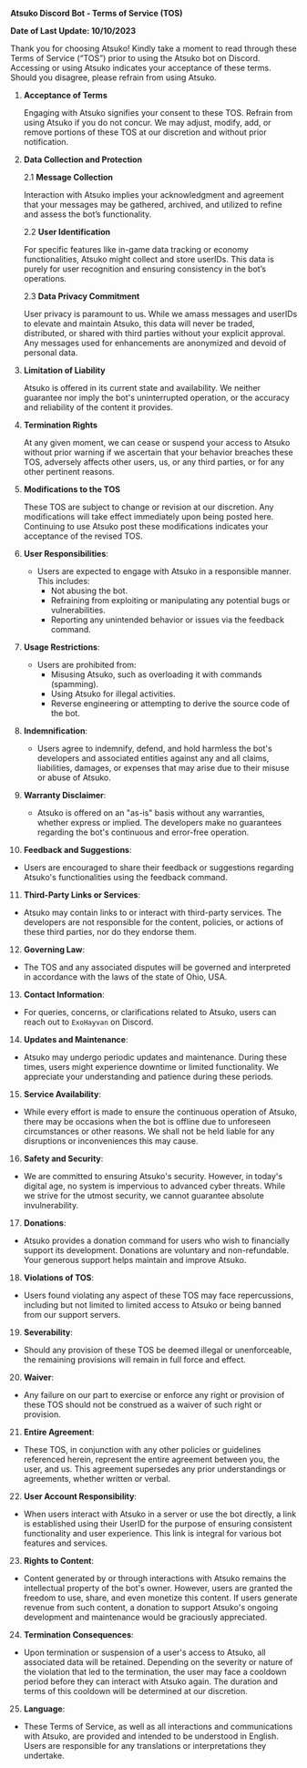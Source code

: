 **Atsuko Discord Bot - Terms of Service (TOS)**

**Date of Last Update: 10/10/2023**

Thank you for choosing Atsuko! Kindly take a moment to read through these Terms of Service (“TOS”) prior to using the Atsuko bot on Discord. Accessing or using Atsuko indicates your acceptance of these terms. Should you disagree, please refrain from using Atsuko.

1. **Acceptance of Terms**
   
    Engaging with Atsuko signifies your consent to these TOS. Refrain from using Atsuko if you do not concur. We may adjust, modify, add, or remove portions of these TOS at our discretion and without prior notification.

2. **Data Collection and Protection**

   2.1 **Message Collection** 
   
      Interaction with Atsuko implies your acknowledgment and agreement that your messages may be gathered, archived, and utilized to refine and assess the bot’s functionality.

   2.2 **User Identification**
   
      For specific features like in-game data tracking or economy functionalities, Atsuko might collect and store userIDs. This data is purely for user recognition and ensuring consistency in the bot’s operations.

   2.3 **Data Privacy Commitment**
   
      User privacy is paramount to us. While we amass messages and userIDs to elevate and maintain Atsuko, this data will never be traded, distributed, or shared with third parties without your explicit approval. Any messages used for enhancements are anonymized and devoid of personal data.

3. **Limitation of Liability**

    Atsuko is offered in its current state and availability. We neither guarantee nor imply the bot's uninterrupted operation, or the accuracy and reliability of the content it provides.

4. **Termination Rights**

    At any given moment, we can cease or suspend your access to Atsuko without prior warning if we ascertain that your behavior breaches these TOS, adversely affects other users, us, or any third parties, or for any other pertinent reasons.

5. **Modifications to the TOS**
   
    These TOS are subject to change or revision at our discretion. Any modifications will take effect immediately upon being posted here. Continuing to use Atsuko post these modifications indicates your acceptance of the revised TOS.

6. **User Responsibilities**:
   - Users are expected to engage with Atsuko in a responsible manner. This includes:
     * Not abusing the bot.
     * Refraining from exploiting or manipulating any potential bugs or vulnerabilities.
     * Reporting any unintended behavior or issues via the feedback command.

7. **Usage Restrictions**:
   - Users are prohibited from:
     * Misusing Atsuko, such as overloading it with commands (spamming).
     * Using Atsuko for illegal activities.
     * Reverse engineering or attempting to derive the source code of the bot.

8. **Indemnification**:
   - Users agree to indemnify, defend, and hold harmless the bot's developers and associated entities against any and all claims, liabilities, damages, or expenses that may arise due to their misuse or abuse of Atsuko.

9. **Warranty Disclaimer**:
   - Atsuko is offered on an "as-is" basis without any warranties, whether express or implied. The developers make no guarantees regarding the bot's continuous and error-free operation.

10. **Feedback and Suggestions**:
   - Users are encouraged to share their feedback or suggestions regarding Atsuko's functionalities using the feedback command.

11. **Third-Party Links or Services**:
   - Atsuko may contain links to or interact with third-party services. The developers are not responsible for the content, policies, or actions of these third parties, nor do they endorse them.

12. **Governing Law**:
   - The TOS and any associated disputes will be governed and interpreted in accordance with the laws of the state of Ohio, USA.

13. **Contact Information**:
   - For queries, concerns, or clarifications related to Atsuko, users can reach out to `ExoHayvan` on Discord.

14. **Updates and Maintenance**:
   - Atsuko may undergo periodic updates and maintenance. During these times, users might experience downtime or limited functionality. We appreciate your understanding and patience during these periods.

15. **Service Availability**:
   - While every effort is made to ensure the continuous operation of Atsuko, there may be occasions when the bot is offline due to unforeseen circumstances or other reasons. We shall not be held liable for any disruptions or inconveniences this may cause.

16. **Safety and Security**:
   - We are committed to ensuring Atsuko's security. However, in today's digital age, no system is impervious to advanced cyber threats. While we strive for the utmost security, we cannot guarantee absolute invulnerability.

17. **Donations**:
   - Atsuko provides a donation command for users who wish to financially support its development. Donations are voluntary and non-refundable. Your generous support helps maintain and improve Atsuko.

18. **Violations of TOS**:
   - Users found violating any aspect of these TOS may face repercussions, including but not limited to limited access to Atsuko or being banned from our support servers.

19. **Severability**:
   - Should any provision of these TOS be deemed illegal or unenforceable, the remaining provisions will remain in full force and effect.

20. **Waiver**:
   - Any failure on our part to exercise or enforce any right or provision of these TOS should not be construed as a waiver of such right or provision.

21. **Entire Agreement**:
   - These TOS, in conjunction with any other policies or guidelines referenced herein, represent the entire agreement between you, the user, and us. This agreement supersedes any prior understandings or agreements, whether written or verbal.

22. **User Account Responsibility**:
   - When users interact with Atsuko in a server or use the bot directly, a link is established using their UserID for the purpose of ensuring consistent functionality and user experience. This link is integral for various bot features and services.

23. **Rights to Content**:
   - Content generated by or through interactions with Atsuko remains the intellectual property of the bot's owner. However, users are granted the freedom to use, share, and even monetize this content. If users generate revenue from such content, a donation to support Atsuko's ongoing development and maintenance would be graciously appreciated.

24. **Termination Consequences**:
   - Upon termination or suspension of a user's access to Atsuko, all associated data will be retained. Depending on the severity or nature of the violation that led to the termination, the user may face a cooldown period before they can interact with Atsuko again. The duration and terms of this cooldown will be determined at our discretion.

25. **Language**:
   - These Terms of Service, as well as all interactions and communications with Atsuko, are provided and intended to be understood in English. Users are responsible for any translations or interpretations they undertake.

